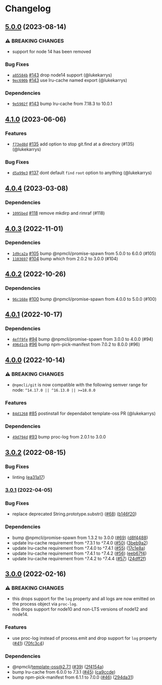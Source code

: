 # Changelog

## [5.0.0](https://github.com/npm/git/compare/v4.1.0...v5.0.0) (2023-08-14)

### ⚠️ BREAKING CHANGES

* support for node 14 has been removed

### Bug Fixes

* [`a85584b`](https://github.com/npm/git/commit/a85584bd368e723b278cf6c81d8d25f9f89a7a2d) [#143](https://github.com/npm/git/pull/143) drop node14 support (@lukekarrys)
* [`9ec690b`](https://github.com/npm/git/commit/9ec690b2b454fc1dbc90428ea187ca974fb86217) [#143](https://github.com/npm/git/pull/143) use lru-cache named export (@lukekarrys)

### Dependencies

* [`9e5902f`](https://github.com/npm/git/commit/9e5902f0f0989118c814923bfcf9b08a10487523) [#143](https://github.com/npm/git/pull/143) bump lru-cache from 7.18.3 to 10.0.1

## [4.1.0](https://github.com/npm/git/compare/v4.0.4...v4.1.0) (2023-06-06)

### Features

* [`f73ed8d`](https://github.com/npm/git/commit/f73ed8dee9811a00a52073ff50544c8e3d907952) [#135](https://github.com/npm/git/pull/135) add option to stop git.find at a directory (#135) (@lukekarrys)

### Bug Fixes

* [`d5a99e3`](https://github.com/npm/git/commit/d5a99e3f58a433dfd04d9d389dab50ca947b1085) [#137](https://github.com/npm/git/pull/137) dont default `find` `root` option to anything (@lukekarrys)

## [4.0.4](https://github.com/npm/git/compare/v4.0.3...v4.0.4) (2023-03-08)

### Dependencies

* [`1095bed`](https://github.com/npm/git/commit/1095bed420065fb2e04577b627b1d8d7622c7fe3) [#118](https://github.com/npm/git/pull/118) remove mkdirp and rimraf (#118)

## [4.0.3](https://github.com/npm/git/compare/v4.0.2...v4.0.3) (2022-11-01)

### Dependencies

* [`1d9ca2a`](https://github.com/npm/git/commit/1d9ca2a31141ea4b423967b3858dba2c2578b554) [#105](https://github.com/npm/git/pull/105) bump @npmcli/promise-spawn from 5.0.0 to 6.0.0 (#105)
* [`1103697`](https://github.com/npm/git/commit/11036976ce086230197bb63eccc902b80d7e6a7d) [#104](https://github.com/npm/git/pull/104) bump which from 2.0.2 to 3.0.0 (#104)

## [4.0.2](https://github.com/npm/git/compare/v4.0.1...v4.0.2) (2022-10-26)

### Dependencies

* [`96c168e`](https://github.com/npm/git/commit/96c168e01a2c07614896dff1b59c0a1e0ebae1b3) [#100](https://github.com/npm/git/pull/100) bump @npmcli/promise-spawn from 4.0.0 to 5.0.0 (#100)

## [4.0.1](https://github.com/npm/git/compare/v4.0.0...v4.0.1) (2022-10-17)

### Dependencies

* [`4eff9fe`](https://github.com/npm/git/commit/4eff9fef5977d853e0da7ee8b2213f7ec873dd6c) [#94](https://github.com/npm/git/pull/94) bump @npmcli/promise-spawn from 3.0.0 to 4.0.0 (#94)
* [`496d1cb`](https://github.com/npm/git/commit/496d1cb9c51e03035fce77958745c59d5fd74350) [#96](https://github.com/npm/git/pull/96) bump npm-pick-manifest from 7.0.2 to 8.0.0 (#96)

## [4.0.0](https://github.com/npm/git/compare/v3.0.2...v4.0.0) (2022-10-14)

### ⚠️ BREAKING CHANGES

* `@npmcli/git` is now compatible with the following semver range for node: `^14.17.0 || ^16.13.0 || >=18.0.0`

### Features

* [`84d1268`](https://github.com/npm/git/commit/84d12684685fbb071b62c3e84f44107fc11e5ec0) [#85](https://github.com/npm/git/pull/85) postinstall for dependabot template-oss PR (@lukekarrys)

### Dependencies

* [`49d794d`](https://github.com/npm/git/commit/49d794d9f09c54c10a0f0e2e54ebc174d7392533) [#93](https://github.com/npm/git/pull/93) bump proc-log from 2.0.1 to 3.0.0

## [3.0.2](https://github.com/npm/git/compare/v3.0.1...v3.0.2) (2022-08-15)


### Bug Fixes

* linting ([ea31a17](https://github.com/npm/git/commit/ea31a176d41f5355ef85a624028acfe57c1e650e))

### [3.0.1](https://github.com/npm/git/compare/v3.0.0...v3.0.1) (2022-04-05)


### Bug Fixes

* replace deprecated String.prototype.substr() ([#68](https://github.com/npm/git/issues/68)) ([b146f20](https://github.com/npm/git/commit/b146f202c7e4be3d9ee456dee00fdcf879ce2362))


### Dependencies

* bump @npmcli/promise-spawn from 1.3.2 to 3.0.0 ([#69](https://github.com/npm/git/issues/69)) ([d8f4488](https://github.com/npm/git/commit/d8f44887166a74b8d54b44f5c0a5062b302517af))
* update lru-cache requirement from ^7.3.1 to ^7.4.0 ([#50](https://github.com/npm/git/issues/50)) ([3beb9a2](https://github.com/npm/git/commit/3beb9a29d0aff7264a8a8a3073648b10cacff97c))
* update lru-cache requirement from ^7.4.0 to ^7.4.1 ([#55](https://github.com/npm/git/issues/55)) ([17c1e8a](https://github.com/npm/git/commit/17c1e8aff482cd77470bb9abec1b165d3ee6f9b0))
* update lru-cache requirement from ^7.4.1 to ^7.4.2 ([#56](https://github.com/npm/git/issues/56)) ([eeb67f4](https://github.com/npm/git/commit/eeb67f44eb777c1f917fb12241ee360478dd12de))
* update lru-cache requirement from ^7.4.2 to ^7.4.4 ([#57](https://github.com/npm/git/issues/57)) ([24dff2f](https://github.com/npm/git/commit/24dff2f0f46e3e1844a8824403acb0061b61b8ca))

## [3.0.0](https://www.github.com/npm/git/compare/v2.1.0...v3.0.0) (2022-02-16)


### ⚠ BREAKING CHANGES

* this drops support for the `log` property and all logs are now emitted on the process object via `proc-log`.
* this drops support for node10 and non-LTS versions of node12 and node14.

### Features

* use proc-log instead of process.emit and drop support for `log` property ([#41](https://www.github.com/npm/git/issues/41)) ([70fc3c4](https://www.github.com/npm/git/commit/70fc3c45f48918680c7dd17cfd248043d3a29d8d))


### Dependencies

* @npmcli/template-oss@2.7.1 ([#39](https://www.github.com/npm/git/issues/39)) ([2f4154a](https://www.github.com/npm/git/commit/2f4154a9f96cec6e8174d8d129f1a82cf54135c0))
* bump lru-cache from 6.0.0 to 7.3.1 ([#45](https://www.github.com/npm/git/issues/45)) ([ca9ccde](https://www.github.com/npm/git/commit/ca9ccde8bf0432d5d83d7256282c856081c08357))
* bump npm-pick-manifest from 6.1.1 to 7.0.0 ([#46](https://www.github.com/npm/git/issues/46)) ([294da31](https://www.github.com/npm/git/commit/294da31044ba1b86210ded3eeef4ec6255a74336))

